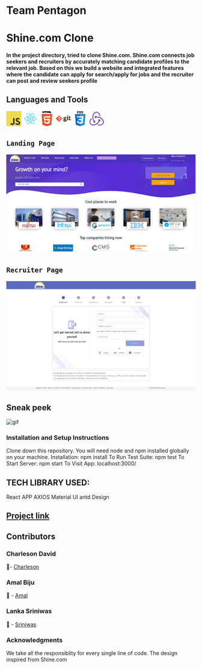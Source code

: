 #  Team Pentagon
#  Shine.com Clone

<div>
  <h4>
In the project directory, tried to clone Shine.com.  
Shine.com connects job seekers and recruiters by accurately matching candidate profiles to the relevant job. Based on this we build a website and integrated features where the candidate can apply for search/apply for jobs and the recruiter can post and review seekers profile
    </h4>
 </div>

## Languages and Tools

<code><img height="40" src="https://raw.githubusercontent.com/github/explore/80688e429a7d4ef2fca1e82350fe8e3517d3494d/topics/javascript/javascript.png"></code>
<code><img height="40" src="https://raw.githubusercontent.com/github/explore/80688e429a7d4ef2fca1e82350fe8e3517d3494d/topics/react/react.png"></code>
<code><img height="40" src="https://raw.githubusercontent.com/github/explore/80688e429a7d4ef2fca1e82350fe8e3517d3494d/topics/html/html.png"></code>
<code><img height="40" src="https://raw.githubusercontent.com/github/explore/80688e429a7d4ef2fca1e82350fe8e3517d3494d/topics/git/git.png"></code>
<code><img height="40" src="https://raw.githubusercontent.com/github/explore/80688e429a7d4ef2fca1e82350fe8e3517d3494d/topics/css/css.png"></code>
<code><img height="40" src="https://raw.githubusercontent.com/github/explore/80688e429a7d4ef2fca1e82350fe8e3517d3494d/topics/redux/redux.png"></code>




## <code>Landing Page</code>
![gif](./screenshots/landing.png)

## <code>Recruiter Page</code>
![gif](./screenshots/register.png)

## Sneak peek
![gif](./screenshots/recruiter.gif)

### Installation and Setup Instructions

Clone down this repository. You will need node and npm installed globally on your machine. Installation: npm install To Run Test Suite: npm test To Start Server: npm start To Visit App: localhost:3000/

## TECH LIBRARY USED:
React APP
AXIOS
Material UI
antd Design

## <a href="https://pentagon-shine.vercel.app/">Project link</a>

## Contributors
<h3>Charleson David</h3>👨‍- <a href="https://github.com/normandy17" >Charleson</a>
<h3>Amal Biju</h3>👨‍ -  <a href="https://github.com/amal-biju">Amal</a> 
<h3>Lanka Sriniwas</h3> 👨‍ - <a href="https://github.com/lsriniwas">Sriniwas</a>

### Acknowledgments
<div>
  We take all the responsiblity for every single line of code. The design inspired from Shine.com
</div>
